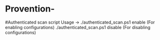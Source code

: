 # Provention-

#Authenticated scan script
Usage -> ./authenticated_scan.ps1 enable (For enabling configurations)
         ./authenticated_scan.ps1 disable (For disabling configurations)
